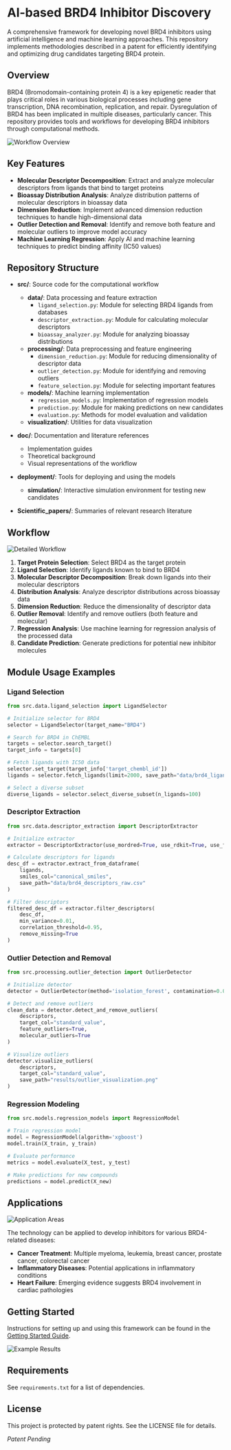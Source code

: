 # AI-based BRD4 Inhibitor Discovery

A comprehensive framework for developing novel BRD4 inhibitors using artificial intelligence and machine learning approaches. This repository implements methodologies described in a patent for efficiently identifying and optimizing drug candidates targeting BRD4 protein.

## Overview

BRD4 (Bromodomain-containing protein 4) is a key epigenetic reader that plays critical roles in various biological processes including gene transcription, DNA recombination, replication, and repair. Dysregulation of BRD4 has been implicated in multiple diseases, particularly cancer. This repository provides tools and workflows for developing BRD4 inhibitors through computational methods.

![Workflow Overview](doc/images/workflow_overview.svg)

## Key Features

- **Molecular Descriptor Decomposition**: Extract and analyze molecular descriptors from ligands that bind to target proteins
- **Bioassay Distribution Analysis**: Analyze distribution patterns of molecular descriptors in bioassay data
- **Dimension Reduction**: Implement advanced dimension reduction techniques to handle high-dimensional data
- **Outlier Detection and Removal**: Identify and remove both feature and molecular outliers to improve model accuracy
- **Machine Learning Regression**: Apply AI and machine learning techniques to predict binding affinity (IC50 values)

## Repository Structure

- **src/**: Source code for the computational workflow
  - **data/**: Data processing and feature extraction
    - `ligand_selection.py`: Module for selecting BRD4 ligands from databases
    - `descriptor_extraction.py`: Module for calculating molecular descriptors
    - `bioassay_analyzer.py`: Module for analyzing bioassay distributions
  - **processing/**: Data preprocessing and feature engineering 
    - `dimension_reduction.py`: Module for reducing dimensionality of descriptor data
    - `outlier_detection.py`: Module for identifying and removing outliers
    - `feature_selection.py`: Module for selecting important features
  - **models/**: Machine learning implementation
    - `regression_models.py`: Implementation of regression models
    - `prediction.py`: Module for making predictions on new candidates
    - `evaluation.py`: Methods for model evaluation and validation
  - **visualization/**: Utilities for data visualization
  
- **doc/**: Documentation and literature references
  - Implementation guides
  - Theoretical background
  - Visual representations of the workflow

- **deployment/**: Tools for deploying and using the models
  - **simulation/**: Interactive simulation environment for testing new candidates

- **Scientific_papers/**: Summaries of relevant research literature

## Workflow

![Detailed Workflow](doc/images/detailed_workflow.svg)

1. **Target Protein Selection**: Select BRD4 as the target protein
2. **Ligand Selection**: Identify ligands known to bind to BRD4
3. **Molecular Descriptor Decomposition**: Break down ligands into their molecular descriptors
4. **Distribution Analysis**: Analyze descriptor distributions across bioassay data
5. **Dimension Reduction**: Reduce the dimensionality of descriptor data
6. **Outlier Removal**: Identify and remove outliers (both feature and molecular)
7. **Regression Analysis**: Use machine learning for regression analysis of the processed data
8. **Candidate Prediction**: Generate predictions for potential new inhibitor molecules

## Module Usage Examples

### Ligand Selection

```python
from src.data.ligand_selection import LigandSelector

# Initialize selector for BRD4
selector = LigandSelector(target_name="BRD4")

# Search for BRD4 in ChEMBL
targets = selector.search_target()
target_info = targets[0]

# Fetch ligands with IC50 data
selector.set_target(target_info['target_chembl_id'])
ligands = selector.fetch_ligands(limit=2000, save_path="data/brd4_ligands.csv")

# Select a diverse subset
diverse_ligands = selector.select_diverse_subset(n_ligands=100)
```

### Descriptor Extraction

```python
from src.data.descriptor_extraction import DescriptorExtractor

# Initialize extractor
extractor = DescriptorExtractor(use_mordred=True, use_rdkit=True, use_fingerprints=True)

# Calculate descriptors for ligands
desc_df = extractor.extract_from_dataframe(
    ligands, 
    smiles_col="canonical_smiles", 
    save_path="data/brd4_descriptors_raw.csv"
)

# Filter descriptors
filtered_desc_df = extractor.filter_descriptors(
    desc_df,
    min_variance=0.01,
    correlation_threshold=0.95,
    remove_missing=True
)
```

### Outlier Detection and Removal

```python
from src.processing.outlier_detection import OutlierDetector

# Initialize detector
detector = OutlierDetector(method='isolation_forest', contamination=0.05)

# Detect and remove outliers
clean_data = detector.detect_and_remove_outliers(
    descriptors,
    target_col="standard_value",
    feature_outliers=True,
    molecular_outliers=True
)

# Visualize outliers
detector.visualize_outliers(
    descriptors,
    target_col="standard_value",
    save_path="results/outlier_visualization.png"
)
```

### Regression Modeling

```python
from src.models.regression_models import RegressionModel

# Train regression model
model = RegressionModel(algorithm='xgboost')
model.train(X_train, y_train)

# Evaluate performance
metrics = model.evaluate(X_test, y_test)

# Make predictions for new compounds
predictions = model.predict(X_new)
```

## Applications

![Application Areas](doc/images/applications.svg)

The technology can be applied to develop inhibitors for various BRD4-related diseases:

- **Cancer Treatment**: Multiple myeloma, leukemia, breast cancer, prostate cancer, colorectal cancer
- **Inflammatory Diseases**: Potential applications in inflammatory conditions
- **Heart Failure**: Emerging evidence suggests BRD4 involvement in cardiac pathologies

## Getting Started

Instructions for setting up and using this framework can be found in the [Getting Started Guide](doc/getting_started.md).

![Example Results](doc/images/example_results.svg)

## Requirements

See `requirements.txt` for a list of dependencies.

## License

This project is protected by patent rights. See the LICENSE file for details.

*Patent Pending*